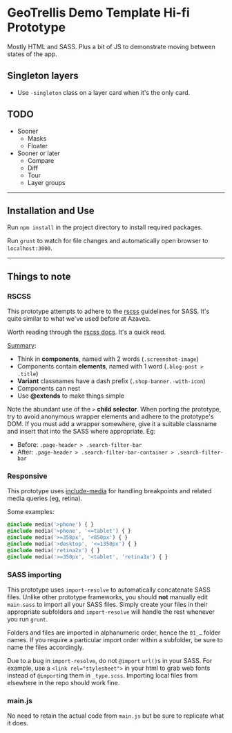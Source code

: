# GeoTrellis Demo Template Hi-fi Prototype
Mostly HTML and SASS. Plus a bit of JS to demonstrate moving between states of
the app.

## Singleton layers
- Use `-singleton` class on a layer card when it's the only card.

## TODO
- Sooner
  - Masks
  - Floater
- Sooner or later
  - Compare
  - Diff
  - Tour
  - Layer groups

---

## Installation and Use
Run `npm install` in the project directory to install required packages.

Run `grunt` to watch for file changes and automatically open browser to
`localhost:3000`.

---

## Things to note

### RSCSS
This prototype attempts to adhere to the [rscss](http://rscss.io/) guidelines
for SASS. It's quite similar to what we've used before at Azavea.

Worth reading through the [rscss docs](http://rscss.io/). It's a quick read.

[Summary](http://rscss.io/summary.html):

- Think in **components**, named with 2 words (`.screenshot-image`)
- Components contain **elements**, named with 1 word (`.blog-post > .title`)
- **Variant** classnames have a dash prefix (`.shop-banner.-with-icon`)
- Components can nest
- Use **@extends** to make things simple

Note the abundant use of the `>` **child selector**. When porting the prototype,
try to avoid anonymous wrapper elements and adhere to the prototype's DOM.
If you must add a wrapper somewhere, give it a suitable classname and insert
that into the SASS where appropriate. Eg:

- Before: `.page-header > .search-filter-bar`
- After: `.page-header > .search-filter-bar-container > .search-filter-bar`

### Responsive

This prototype uses [include-media](http://include-media.com/) for handling
breakpoints and related media queries (eg, retina).

Some examples:

```css
@include media('>phone') { }
@include media('>phone', '<=tablet') { }
@include media('>=358px', '<850px') { }
@include media('>desktop', '<=1350px') { }
@include media('retina2x') { }
@include media('>=350px', '<tablet', 'retina3x') { }
```

### SASS importing

This prototype uses `import-resolve` to automatically concatenate SASS files.
Unlike other prototype frameworks, you should **not** manually edit `main.sass`
to import all your SASS files. Simply create your files in their appropriate
subfolders and `import-resolve` will handle the rest whenever you run `grunt`.

Folders and files are imported in alphanumeric order, hence the `01_…` folder
names. If you require a particular import order within a subfolder, be sure to
name the files accordingly.

Due to a bug in `import-resolve`, do not `@import` `url()`s in your SASS.
For example, use a `<link rel="stylesheet">` in your html to grab web
fonts instead of `@import`ing them in `_type.scss`. Importing local files
from elsewhere in the repo should work fine.


### main.js

No need to retain the actual code from `main.js` but be sure to replicate
what it does.
